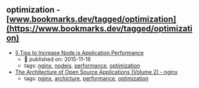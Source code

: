 optimization - [www.bookmarks.dev/tagged/optimization](https://www.bookmarks.dev/tagged/optimization) 
---
* [5 Tips to Increase Node.js Application Performance](https://www.nginx.com/blog/5-performance-tips-for-node-js-applications/)
    * :calendar: published on: 2015-11-16
    * tags: [nginx](../tags/nginx.md), [nodejs](../tags/nodejs.md), [performance](../tags/performance.md), [optimization](../tags/optimization.md)
* [The Architecture of Open Source Applications (Volume 2) - nginx](http://www.aosabook.org/en/nginx.html)
    * tags: [nginx](../tags/nginx.md), [archicture](../tags/archicture.md), [performance](../tags/performance.md), [optimization](../tags/optimization.md)
